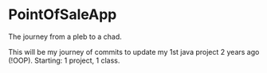 # PointOfSaleApp
The journey from a pleb to a chad.

This will be my journey of commits to update my 1st java project 2 years ago (!OOP).
Starting: 1 project, 1 class.
